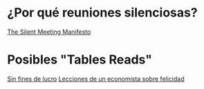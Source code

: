 # ¿Por qué reuniones silenciosas? 

[The Silent Meeting Manifesto](https://medium.com/p/189e9e3487eb)

# Posibles "Tables Reads"

[Sin fines de lucro](https://docs.google.com/document/d/1BMQFmfrLr6Zg5AkUYj9jVIVw3c3U0pDD4Cb1yr52YiA/edit?usp=sharing)
[Lecciones de un economista sobre felicidad](https://docs.google.com/document/d/132z9_rNKlI9-EMj-82H1x12qrE_Re1YyWrAepoMa-bA/edit?usp=sharing)
